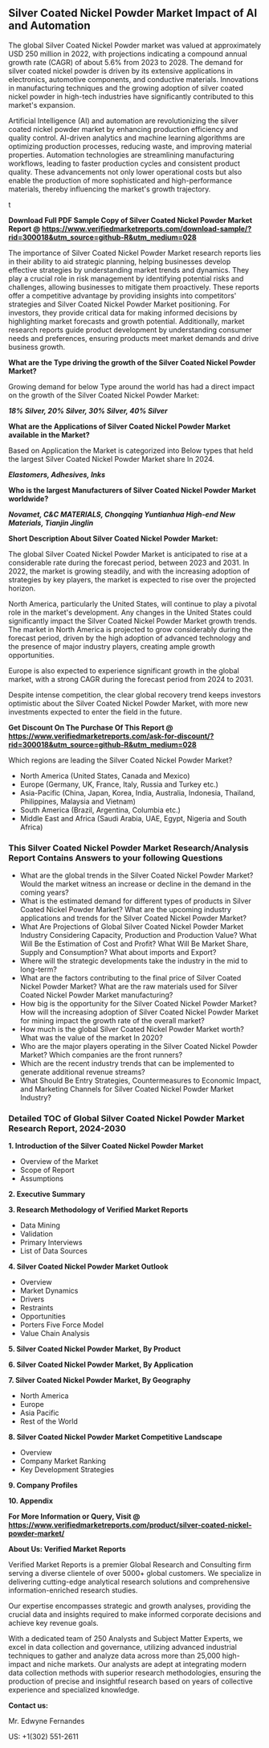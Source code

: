 <h2>Silver Coated Nickel Powder Market Impact of AI and Automation</h2><p>The global Silver Coated Nickel Powder market was valued at approximately USD 250 million in 2022, with projections indicating a compound annual growth rate (CAGR) of about 5.6% from 2023 to 2028. The demand for silver coated nickel powder is driven by its extensive applications in electronics, automotive components, and conductive materials. Innovations in manufacturing techniques and the growing adoption of silver coated nickel powder in high-tech industries have significantly contributed to this market's expansion.</p><p>Artificial Intelligence (AI) and automation are revolutionizing the silver coated nickel powder market by enhancing production efficiency and quality control. AI-driven analytics and machine learning algorithms are optimizing production processes, reducing waste, and improving material properties. Automation technologies are streamlining manufacturing workflows, leading to faster production cycles and consistent product quality. These advancements not only lower operational costs but also enable the production of more sophisticated and high-performance materials, thereby influencing the market's growth trajectory.</p>t</p><p id="" class=""><strong>Download Full PDF Sample Copy of Silver Coated Nickel Powder Market Report @ <a href="https://www.verifiedmarketreports.com/download-sample/?rid=300018&utm_source=github-R&utm_medium=028" target="_blank">https://www.verifiedmarketreports.com/download-sample/?rid=300018&utm_source=github-R&utm_medium=028</a></strong></p><p>The importance of&nbsp;Silver Coated Nickel Powder Market research reports lies in their ability to aid strategic planning, helping businesses develop effective strategies by understanding market trends and dynamics. They play a crucial role in risk management by identifying potential risks and challenges, allowing businesses to mitigate them proactively. These reports offer a competitive advantage by providing insights into competitors' strategies and Silver Coated Nickel Powder Market positioning. For investors, they provide critical data for making informed decisions by highlighting market forecasts and growth potential. Additionally, market research reports guide product development by understanding consumer needs and preferences, ensuring products meet market demands and drive business growth.</p><p><strong>What are the&nbsp;Type driving the growth of the Silver Coated Nickel Powder Market?</strong></p><p id="" class="">Growing demand for below Type around the world has had a direct impact on the growth of the Silver Coated Nickel Powder Market:</p><em><strong>18% Silver, 20% Silver, 30% Silver, 40% Silver</strong></em></p><strong>What are the&nbsp;Applications&nbsp;of Silver Coated Nickel Powder Market available in the Market?</strong></p><p id="" class="">Based on Application the Market is categorized into Below types that held the largest Silver Coated Nickel Powder Market share In 2024.</p><em><strong>Elastomers, Adhesives, Inks</strong></em></p><strong>Who is the largest Manufacturers of Silver Coated Nickel Powder Market worldwide?</strong></p><p><em><strong>Novamet, C&C MATERIALS, Chongqing Yuntianhua High-end New Materials, Tianjin Jinglin</strong></em></p><p id="" class=""><strong>Short Description About Silver Coated Nickel Powder Market:</strong></p><p>The global Silver Coated Nickel Powder Market is anticipated to rise at a considerable rate during the forecast period, between 2023 and 2031. In 2022, the market is growing steadily, and with the increasing adoption of strategies by key players, the market is expected to rise over the projected horizon.</p><p>North America, particularly the United States, will continue to play a pivotal role in the market's development. Any changes in the United States could significantly impact the Silver Coated Nickel Powder Market growth trends. The market in North America is projected to grow considerably during the forecast period, driven by the high adoption of advanced technology and the presence of major industry players, creating ample growth opportunities.</p><p>Europe is also expected to experience significant growth in the global market, with a strong CAGR during the forecast period from 2024 to 2031.</p><p>Despite intense competition, the clear global recovery trend keeps investors optimistic about the Silver Coated Nickel Powder Market, with more new investments expected to enter the field in the future.</p><p id="" class=""><strong>Get Discount On The Purchase Of This Report @ <a href="https://www.verifiedmarketreports.com/ask-for-discount/?rid=300018&utm_source=github-R&utm_medium=028" target="_blank">https://www.verifiedmarketreports.com/ask-for-discount/?rid=300018&utm_source=github-R&utm_medium=028</a></strong></p>Which regions are leading the Silver Coated Nickel Powder Market?</p><ul><li>North America (United States, Canada and Mexico)</li><li>Europe (Germany, UK, France, Italy, Russia and Turkey etc.)</li><li>Asia-Pacific (China, Japan, Korea, India, Australia, Indonesia, Thailand, Philippines, Malaysia and Vietnam)</li><li>South America (Brazil, Argentina, Columbia etc.)</li><li>Middle East and Africa (Saudi Arabia, UAE, Egypt, Nigeria and South Africa)</li></ul><h3 id="" class="">This Silver Coated Nickel Powder Market Research/Analysis Report Contains Answers to your following Questions</h3><ul><li>What are the global trends in the Silver Coated Nickel Powder Market? Would the market witness an increase or decline in the demand in the coming years?</li><li>What is the estimated demand for different types of products in Silver Coated Nickel Powder Market? What are the upcoming industry applications and trends for the Silver Coated Nickel Powder Market?</li><li>What Are Projections of Global Silver Coated Nickel Powder Market Industry Considering Capacity, Production and Production Value? What Will Be the Estimation of Cost and Profit? What Will Be Market Share, Supply and Consumption? What about imports and Export?</li><li>Where will the strategic developments take the industry in the mid to long-term?</li><li>What are the factors contributing to the final price of Silver Coated Nickel Powder Market? What are the raw materials used for Silver Coated Nickel Powder Market manufacturing?</li><li>How big is the opportunity for the Silver Coated Nickel Powder Market? How will the increasing adoption of Silver Coated Nickel Powder Market for mining impact the growth rate of the overall market?</li><li>How much is the global Silver Coated Nickel Powder Market worth? What was the value of the market In 2020?</li><li>Who are the major players operating in the Silver Coated Nickel Powder Market? Which companies are the front runners?</li><li>Which are the recent industry trends that can be implemented to generate additional revenue streams?</li><li>What Should Be Entry Strategies, Countermeasures to Economic Impact, and Marketing Channels for Silver Coated Nickel Powder Market Industry?</li></ul><h3 id="" class="">Detailed TOC of Global Silver Coated Nickel Powder Market Research Report, 2024-2030</h3><p id="" class=""><strong>1. Introduction of the Silver Coated Nickel Powder Market</strong></p><ul><li>Overview of the Market</li><li>Scope of Report</li><li>Assumptions</li></ul><p id="" class=""><strong>2. Executive Summary</strong></p><p id="" class=""><strong>3. Research Methodology of Verified Market Reports</strong></p><ul><li>Data Mining</li><li>Validation</li><li>Primary Interviews</li><li>List of Data Sources</li></ul><p id="" class=""><strong>4. Silver Coated Nickel Powder Market Outlook</strong></p><ul><li>Overview</li><li>Market Dynamics</li><li>Drivers</li><li>Restraints</li><li>Opportunities</li><li>Porters Five Force Model</li><li>Value Chain Analysis</li></ul><p id="" class=""><strong>5. Silver Coated Nickel Powder Market, By Product</strong></p><p id="" class=""><strong>6. Silver Coated Nickel Powder Market, By Application</strong></p><p id="" class=""><strong>7. Silver Coated Nickel Powder Market, By Geography</strong></p><ul><li>North America</li><li>Europe</li><li>Asia Pacific</li><li>Rest of the World</li></ul><p id="" class=""><strong>8. Silver Coated Nickel Powder Market Competitive Landscape</strong></p><ul><li>Overview</li><li>Company Market Ranking</li><li>Key Development Strategies</li></ul><p id="" class=""><strong>9. Company Profiles</strong></p><p id="" class=""><strong>10. Appendix</strong></p><p id="" class=""><strong>For More Information or Query, Visit @ <a href="https://www.verifiedmarketreports.com/product/silver-coated-nickel-powder-market/" target="_blank">https://www.verifiedmarketreports.com/product/silver-coated-nickel-powder-market/</a></strong></p><p id="" class=""><strong>About Us: Verified Market Reports</strong></p><p id="" class="">Verified Market Reports is a premier Global Research and Consulting firm serving a diverse clientele of over 5000+ global customers. We specialize in delivering cutting-edge analytical research solutions and comprehensive information-enriched research studies.</p><p id="" class="">Our expertise encompasses strategic and growth analyses, providing the crucial data and insights required to make informed corporate decisions and achieve key revenue goals.</p><p id="" class="">With a dedicated team of 250 Analysts and Subject Matter Experts, we excel in data collection and governance, utilizing advanced industrial techniques to gather and analyze data across more than 25,000 high-impact and niche markets. Our analysts are adept at integrating modern data collection methods with superior research methodologies, ensuring the production of precise and insightful research based on years of collective experience and specialized knowledge.</p><p id="" class=""><strong>Contact us:</strong></p><p id="" class="">Mr. Edwyne Fernandes</p><p id="" class="">US: +1(302) 551-2611</p>